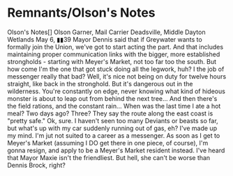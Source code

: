 # Remnants/Olson's Notes

Olson's Notes[]
Olson Garner, Mail Carrier
Deadsville, Middle Dayton Wetlands
May 6, ▮▮39
Mayor Dennis said that if Greywater wants to formally join the Union, we've got to start acting the part. And that includes maintaining proper communication links with the bigger, more established strongholds - starting with Meyer's Market, not too far too the south. But how come I'm the one that got stuck doing all the legwork, huh?
I the job of messenger really that bad? Well, it's nice not being on duty for twelve hours straight, like back in the stronghold. But it's dangerous out in the wilderness. You're constantly on edge, never knowing what kind of hideous monster is about to leap out from behind the next tree... And then there's the field rations, and the constant rain... When was the last time I ate a hot meal? Two days ago? Three?
They say the route along the east coast is "pretty safe." Ok, sure. I haven't seen too many Deviants or beasts so far, but what's up with my car suddenly running out of gas, eh?
I've made up my mind. I'm jut not suited to a career as a messenger. As soon as I get to Meyer's Market (assuming I DO get there in one piece, of course), I'm gonna resign, and apply to be a Meyer's Market resident instead. I've heard that Mayor Maxie isn't the friendliest. But hell, she can't be worse than Dennis Brock, right?
